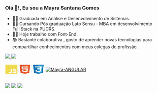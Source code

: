 ### Olá 👋!, Eu sou a Mayra Santana Gomes 


- 👩‍🎓 Graduada em Análise e Desenvolvimento de Sistemas.
- 👩‍🎓 Cursando Pós graduação Lato Sensu - MBA em desenvolvimento Full Stack na PUCRS.
- 👩‍💻  Hoje trabalho com Font-End.
- 📚 Bastante colaborativa , gosto de aprender novas tecnologias para compartilhar conhecimentos com meus colegas de profissão.



<div>
  <a href="https://github.com/mayra352">
  <img height="150em" src="https://github-readme-stats.vercel.app/api?username=mayra352&show_icons=true&theme=dracula&include_all_commits=true&count_private=true"/>
  <img height="150em" src="https://github-readme-stats.vercel.app/api/top-langs/?username=mayra352&layout=compact&langs_count=7&theme=dracula"/>
</div>
<div style="display: inline_block"><br>
  <img align="center" alt="Mayra-Js" height="30" width="40" src="https://raw.githubusercontent.com/devicons/devicon/master/icons/javascript/javascript-plain.svg">
  <img align="center" alt="Mayra-HTML" height="30" width="40" src="https://raw.githubusercontent.com/devicons/devicon/master/icons/html5/html5-original.svg">
  <img align="center" alt="Mayra-CSS" height="30" width="40" src="https://raw.githubusercontent.com/devicons/devicon/master/icons/css3/css3-original.svg">
  <img align="center"  alt="Mayra-ANGULAR" height="30" width="40" src="https://cdn.jsdelivr.net/gh/devicons/devicon/icons/adonisjs/adonisjs-original.svg" 
         
          
</div>
  
  ##
 
<div> 
  <a href="https://instagram.com/_mayrasantanag" target="_blank"><img src="https://img.shields.io/badge/-Instagram-%23E4405F?style=for-the-badge&logo=instagram&logoColor=white" target="_blank"></a>
  <a href = "mailto:mayrasantanagomes@gmail.com"><img src="https://img.shields.io/badge/-Gmail-%23333?style=for-the-badge&logo=gmail&logoColor=white" target="_blank"></a>
  <a href="https://www.linkedin.com/in/mayrasantanagomes397510" target="_blank"><img src="https://img.shields.io/badge/-LinkedIn-%230077B5?style=for-the-badge&logo=linkedin&logoColor=white" target="_blank"></a> 
  
</div>
 
  
</div>

